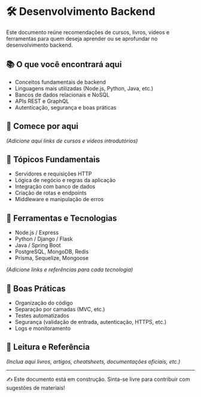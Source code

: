 # 🛠️ Desenvolvimento Backend

Este documento reúne recomendações de cursos, livros, vídeos e ferramentas para quem deseja aprender ou se aprofundar no desenvolvimento backend.

## 📚 O que você encontrará aqui

- Conceitos fundamentais de backend
- Linguagens mais utilizadas (Node.js, Python, Java, etc.)
- Bancos de dados relacionais e NoSQL
- APIs REST e GraphQL
- Autenticação, segurança e boas práticas

## 🚀 Comece por aqui

_(Adicione aqui links de cursos e vídeos introdutórios)_

## 🧱 Tópicos Fundamentais

- Servidores e requisições HTTP
- Lógica de negócio e regras da aplicação
- Integração com banco de dados
- Criação de rotas e endpoints
- Middleware e manipulação de erros

## 🧰 Ferramentas e Tecnologias

- Node.js / Express
- Python / Django / Flask
- Java / Spring Boot
- PostgreSQL, MongoDB, Redis
- Prisma, Sequelize, Mongoose

_(Adicione links e referências para cada tecnologia)_

## 🧠 Boas Práticas

- Organização do código
- Separação por camadas (MVC, etc.)
- Testes automatizados
- Segurança (validação de entrada, autenticação, HTTPS, etc.)
- Logs e monitoramento

## 📖 Leitura e Referência

_(Inclua aqui livros, artigos, cheatsheets, documentações oficiais, etc.)_

---

✍️ Este documento está em construção. Sinta-se livre para contribuir com sugestões de materiais!

